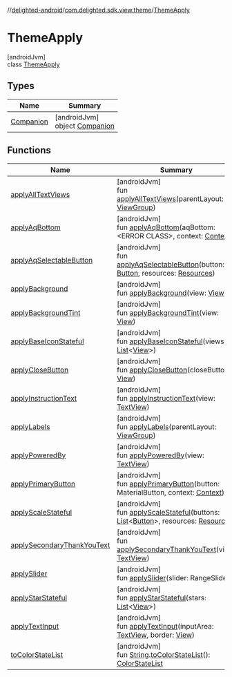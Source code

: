 //[delighted-android](../../../index.md)/[com.delighted.sdk.view.theme](../index.md)/[ThemeApply](index.md)

# ThemeApply

[androidJvm]\
class [ThemeApply](index.md)

## Types

| Name | Summary |
|---|---|
| [Companion](-companion/index.md) | [androidJvm]<br>object [Companion](-companion/index.md) |

## Functions

| Name | Summary |
|---|---|
| [applyAllTextViews](apply-all-text-views.md) | [androidJvm]<br>fun [applyAllTextViews](apply-all-text-views.md)(parentLayout: [ViewGroup](https://developer.android.com/reference/kotlin/android/view/ViewGroup.html)) |
| [applyAqBottom](apply-aq-bottom.md) | [androidJvm]<br>fun [applyAqBottom](apply-aq-bottom.md)(aqBottom: &lt;ERROR CLASS&gt;, context: [Context](https://developer.android.com/reference/kotlin/android/content/Context.html)) |
| [applyAqSelectableButton](apply-aq-selectable-button.md) | [androidJvm]<br>fun [applyAqSelectableButton](apply-aq-selectable-button.md)(button: [Button](https://developer.android.com/reference/kotlin/android/widget/Button.html), resources: [Resources](https://developer.android.com/reference/kotlin/android/content/res/Resources.html)) |
| [applyBackground](apply-background.md) | [androidJvm]<br>fun [applyBackground](apply-background.md)(view: [View](https://developer.android.com/reference/kotlin/android/view/View.html)) |
| [applyBackgroundTint](apply-background-tint.md) | [androidJvm]<br>fun [applyBackgroundTint](apply-background-tint.md)(view: [View](https://developer.android.com/reference/kotlin/android/view/View.html)) |
| [applyBaseIconStateful](apply-base-icon-stateful.md) | [androidJvm]<br>fun [applyBaseIconStateful](apply-base-icon-stateful.md)(views: [List](https://kotlinlang.org/api/latest/jvm/stdlib/kotlin.collections/-list/index.html)&lt;[View](https://developer.android.com/reference/kotlin/android/view/View.html)&gt;) |
| [applyCloseButton](apply-close-button.md) | [androidJvm]<br>fun [applyCloseButton](apply-close-button.md)(closeButton: [View](https://developer.android.com/reference/kotlin/android/view/View.html)) |
| [applyInstructionText](apply-instruction-text.md) | [androidJvm]<br>fun [applyInstructionText](apply-instruction-text.md)(view: [TextView](https://developer.android.com/reference/kotlin/android/widget/TextView.html)) |
| [applyLabels](apply-labels.md) | [androidJvm]<br>fun [applyLabels](apply-labels.md)(parentLayout: [ViewGroup](https://developer.android.com/reference/kotlin/android/view/ViewGroup.html)) |
| [applyPoweredBy](apply-powered-by.md) | [androidJvm]<br>fun [applyPoweredBy](apply-powered-by.md)(view: [TextView](https://developer.android.com/reference/kotlin/android/widget/TextView.html)) |
| [applyPrimaryButton](apply-primary-button.md) | [androidJvm]<br>fun [applyPrimaryButton](apply-primary-button.md)(button: MaterialButton, context: [Context](https://developer.android.com/reference/kotlin/android/content/Context.html)) |
| [applyScaleStateful](apply-scale-stateful.md) | [androidJvm]<br>fun [applyScaleStateful](apply-scale-stateful.md)(buttons: [List](https://kotlinlang.org/api/latest/jvm/stdlib/kotlin.collections/-list/index.html)&lt;[Button](https://developer.android.com/reference/kotlin/android/widget/Button.html)&gt;, resources: [Resources](https://developer.android.com/reference/kotlin/android/content/res/Resources.html)) |
| [applySecondaryThankYouText](apply-secondary-thank-you-text.md) | [androidJvm]<br>fun [applySecondaryThankYouText](apply-secondary-thank-you-text.md)(view: [TextView](https://developer.android.com/reference/kotlin/android/widget/TextView.html)) |
| [applySlider](apply-slider.md) | [androidJvm]<br>fun [applySlider](apply-slider.md)(slider: RangeSlider) |
| [applyStarStateful](apply-star-stateful.md) | [androidJvm]<br>fun [applyStarStateful](apply-star-stateful.md)(stars: [List](https://kotlinlang.org/api/latest/jvm/stdlib/kotlin.collections/-list/index.html)&lt;[View](https://developer.android.com/reference/kotlin/android/view/View.html)&gt;) |
| [applyTextInput](apply-text-input.md) | [androidJvm]<br>fun [applyTextInput](apply-text-input.md)(inputArea: [TextView](https://developer.android.com/reference/kotlin/android/widget/TextView.html), border: [View](https://developer.android.com/reference/kotlin/android/view/View.html)) |
| [toColorStateList](to-color-state-list.md) | [androidJvm]<br>fun [String](https://kotlinlang.org/api/latest/jvm/stdlib/kotlin/-string/index.html).[toColorStateList](to-color-state-list.md)(): [ColorStateList](https://developer.android.com/reference/kotlin/android/content/res/ColorStateList.html) |
